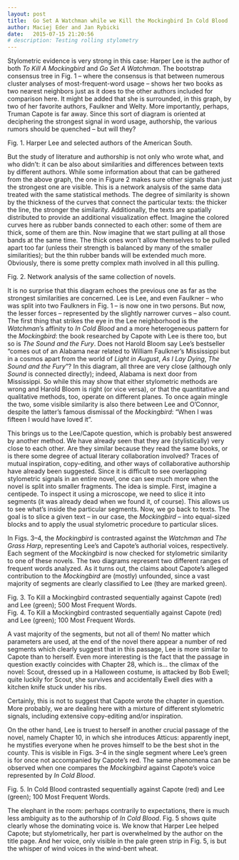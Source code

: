 ```yaml
---
layout: post
title:  Go Set A Watchman while we Kill the Mockingbird In Cold Blood
author: Maciej Eder and Jan Rybicki
date:   2015-07-15 21:20:56
# description: Testing rolling stylometry
---
```




Stylometric evidence is very strong in this case: Harper Lee is the author of both _To Kill A Mockingbird_ and _Go Set A Watchman_. The bootstrap consensus tree in Fig. 1 – where the consensus is that between numerous cluster analyses of most-frequent-word usage – shows her two books as two nearest neighbors just as it does to the other authors included for comparison here. It might be added that she is surrounded, in this graph, by two of her favorite authors, Faulkner and Welty. More importantly, perhaps, Truman Capote is far away. Since this sort of diagram is oriented at deciphering the strongest signal in word usage, authorship, the various rumors should be quenched – but will they?


<div>
    <img class="col three left" src="{{ site.baseurl }}/assets/img/Lee_and_others_consensus.png" alt="" title="example image"/>
</div>
<div class="col three caption">
    Fig. 1. Harper Lee and selected authors of the American South.
</div>


But the study of literature and authorship is not only who wrote what, and who didn’t: it can be also about similarities and differences between texts by different authors. While some information about that can be gathered from the above graph, the one in Figure 2 makes sure other signals than just the strongest one are visible. This is a network analysis of the same data treated with the same statistical methods. The degree of similarity is shown by the thickness of the curves that connect the particular texts: the thicker the line, the stronger the similarity. Additionally, the texts are spatially distributed to provide an additional visualization effect. Imagine the colored curves here as rubber bands connected to each other: some of them are thick, some of them are thin. Now imagine that we start pulling at all those bands at the same time. The thick ones won’t allow themselves to be pulled apart too far (unless their strength is balanced by many of the smaller similarities); but the thin rubber bands will be extended much more. Obviously, there is some pretty complex math involved in all this pulling.


<div>
    <img class="col three left" src="{{ site.baseurl }}/assets/img/Lee_and_others.png" alt="" title="example image"/>
</div>
<div class="col three caption">
    Fig. 2. Network analysis of the same collection of novels.
</div>


It is no surprise that this diagram echoes the previous one as far as the strongest similarities are concerned. Lee is Lee, and even Faulkner – who was split into two Faulkners in Fig. 1 – is now one in two persons. But now, the lesser forces – represented by the slightly narrower curves – also count. The first thing that strikes the eye in the Lee neighborhood is the _Watchman_’s affinity to _In Cold Blood_ and a more heterogeneous pattern for the _Mockingbird_: the book researched by Capote with Lee is there too, but so is _The Sound and the Fury_. Does not Harold Bloom say Lee’s bestseller “comes out of an Alabama near related to William Faulkner’s Mississippi but in a cosmos apart from the world of _Light in August_, _As I Lay Dying_, _The Sound and the Fury_”? In this diagram, all three are very close (although only _Sound_ is connected directly); indeed, Alabama is next door from Mississippi. So while this may show that either stylometric methods are wrong and Harold Bloom is right (or vice versa), or that the quantitative and qualitative methods, too, operate on different planes. To once again mingle the two, some visible similarity is also there between Lee and O’Connor, despite the latter’s famous dismissal of the _Mockingbird_: “When I was fifteen I would have loved it”.

This brings us to the Lee/Capote question, which is probably best answered by another method. We have already seen that they are (stylistically) very close to each other. Are they similar because they read the same books, or is there some degree of actual literary collaboration involved? Traces of mutual inspiration, copy-editing, and other ways of collaborative authorship have already been suggested. Since it is difficult to see overlapping stylometric signals in an entire novel, one can see much more when the novel is split into smaller fragments. The idea is simple. First, imagine a centipede. To inspect it using a microscope, we need to slice it into segments (it was already dead when we found it, of course). This allows us to see what’s inside the particular segments. Now, we go back to texts. The goal is to slice a given text – in our case, the _Mockingbird_ – into equal-sized blocks and to apply the usual stylometric procedure to particular slices.

In Figs. 3–4, the _Mockingbird_ is contrasted against the _Watchman_ and _The Grass Harp_, representing Lee’s and Capote’s authorial voices, respectively. Each segment of the _Mockingbird_ is now checked for stylometric similarity to one of these novels. The two diagrams represent two different ranges of frequent words analyzed. As it turns out, the claims about Capote’s alleged contribution to the _Mockingbird_ are (mostly) unfounded, since a vast majority of segments are clearly classified to Lee (they are marked green).




<div>
    <img class="col three left" src="{{ site.baseurl }}/assets/img/mockingbird_rolling-svm.png" alt="" title="example image"/>
</div>
<div class="col three caption">
    Fig. 3. To Kill a Mockingbird contrasted sequentially against Capote (red) and Lee (green); 500 Most Frequent Words.
</div>


<div>
    <img class="col three left" src="{{ site.baseurl }}/assets/img/mockingbird_rolling-svm_2.png" alt="" title="example image"/>
</div>
<div class="col three caption">
    Fig. 4. To Kill a Mockingbird contrasted sequentially against Capote (red) and Lee (green); 100 Most Frequent Words.
</div>


A vast majority of the segments, but not all of them! No matter which parameters are used, at the end of the novel there appear a number of red segments which clearly suggest that in this passage, Lee is more similar to Capote than to herself. Even more interesting is the fact that the passage in question exactly coincides with Chapter 28, which is... the climax of the novel: Scout, dressed up in a Halloween costume, is attacked by Bob Ewell; quite luckily for Scout, she survives and accidentally Ewell dies with a kitchen knife stuck under his ribs.

Certainly, this is not to suggest that Capote wrote the chapter in question. More probably, we are dealing here with a mixture of different stylometric signals, including extensive copy-editing and/or inspiration.

On the other hand, Lee is truest to herself in another crucial passage of the novel, namely Chapter 10, in which she introduces Atticus: apparently inept, he mystifies everyone when he proves himself to be the best shot in the county. This is visible in Figs. 3–4 in the single segment where Lee’s green is for once not accompanied by Capote’s red. The same phenomena can be observed when one compares the _Mockingbird_ against Capote’s voice represented by _In Cold Blood_.


<div>
    <img class="col three left" src="{{ site.baseurl }}/assets/img/cold-blood_rolling-svm.png" alt="" title="example image"/>
</div>
<div class="col three caption">
    Fig. 5. In Cold Blood contrasted sequentially against Capote (red) and Lee (green); 100 Most Frequent Words.
</div>


The elephant in the room: perhaps contrarily to expectations, there is much less ambiguity as to the authorship of _In Cold Blood_. Fig. 5 shows quite clearly whose the dominating voice is. We know that Harper Lee helped Capote; but stylometrically, her part is overwhelmed by the author on the title page. And her voice, only visible in the pale green strip in Fig. 5, is but the whisper of wind voices in the wind-bent wheat.



